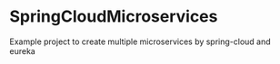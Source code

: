 # SpringCloudMicroservices
Example project to create multiple microservices by spring-cloud and eureka
